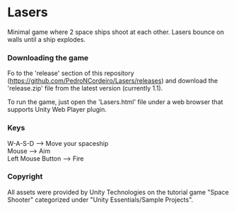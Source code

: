 # Lasers

Minimal game where 2 space ships shoot at each other. Lasers bounce on walls until a ship explodes.


### Downloading the game

Fo to the 'release' section of this repository (https://github.com/PedroNCordeiro/Lasers/releases) and download the 'release.zip' file from the latest version (currently 1.1).

To run the game, just open the 'Lasers.html' file under a web browser that supports Unity Web Player plugin.


### Keys

W-A-S-D --> Move your spaceship  
Mouse   --> Aim  
Left Mouse Button --> Fire


### Copyright

All assets were provided by Unity Technologies on the tutorial game "Space Shooter" categorized under "Unity Essentials/Sample Projects".

